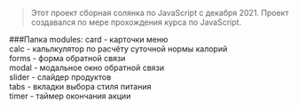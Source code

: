 

>Этот проект сборная солянка по JavaScript с декабря 2021. Проект создавался по мере прохождения курса по JavaScript.

###Папка modules: 
card - карточки меню  
calc - кальлкулятор по расчёту суточной нормы калорий  
forms - форма обратной связи  
modal - модальное окно обратной связи  
slider - слайдер продуктов  
tabs - вкладки выбора стиля питания  
timer - таймер окончания акции  
